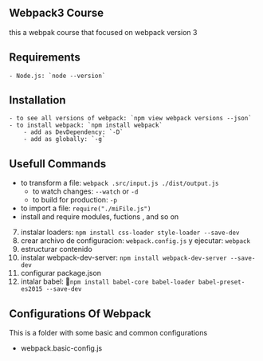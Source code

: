 ## Webpack3 Course
this a webpak course that focused on webpack version 3

## Requirements
	- Node.js: `node --version`

## Installation
	- to see all versions of webpack: `npm view webpack versions --json`
	- to install webpack: `npm install webpack`
		- add as DevDependency: `-D`
		- add as globally: `-g`

## Usefull Commands
  - to transform a file: `webpack .src/input.js ./dist/output.js`
    - to watch changes: `--watch` or `-d`
    - to build for production: `-p`
  - to import a file: `require("./miFile.js")`
  - install and require modules, fuctions , and so on
  7. instalar loaders: `npm install css-loader style-loader --save-dev`
  8. crear archivo de configuracion: `webpack.config.js` y ejecutar: `webpack`
  9. estructurar contenido
  10. instalar webpack-dev-server: `npm install webpack-dev-server --save-dev`
  11. configurar package.json
  12. intalar babel: `npm install babel-core babel-loader babel-preset-es2015 --save-dev`

## Configurations Of Webpack
This is a folder with some basic and common configurations
  - webpack.basic-config.js


